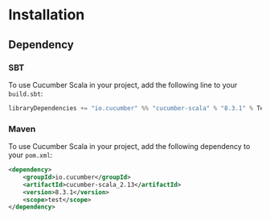 # Installation

## Dependency

### SBT

To use Cucumber Scala in your project, add the following line to your `build.sbt`:

```scala
libraryDependencies += "io.cucumber" %% "cucumber-scala" % "8.3.1" % Test
```

### Maven

To use Cucumber Scala in your project, add the following dependency to your `pom.xml`:

```xml
<dependency>
    <groupId>io.cucumber</groupId>
    <artifactId>cucumber-scala_2.13</artifactId>
    <version>8.3.1</version>
    <scope>test</scope>
</dependency>
```

